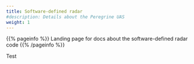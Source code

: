 ```yaml
---
title: Software-defined radar
#description: Details about the Peregrine UAS
weight: 1
---
```


{{% pageinfo %}}
Landing page for docs about the software-defined radar code
{{% /pageinfo %}}

Test
